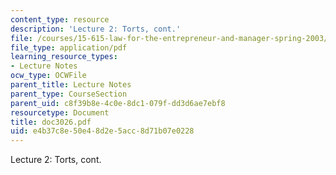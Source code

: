 ```yaml
---
content_type: resource
description: 'Lecture 2: Torts, cont.'
file: /courses/15-615-law-for-the-entrepreneur-and-manager-spring-2003/e4b37c8e50e48d2e5acc8d71b07e0228_doc3026.pdf
file_type: application/pdf
learning_resource_types:
- Lecture Notes
ocw_type: OCWFile
parent_title: Lecture Notes
parent_type: CourseSection
parent_uid: c8f39b8e-4c0e-8dc1-079f-dd3d6ae7ebf8
resourcetype: Document
title: doc3026.pdf
uid: e4b37c8e-50e4-8d2e-5acc-8d71b07e0228
---
```

Lecture 2: Torts, cont.

